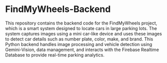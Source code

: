 # FindMyWheels-Backend

This repository contains the backend code for the FindMyWheels project, which is a smart system designed to locate cars in large parking lots. The system captures images using a mini car-like device and uses these images to detect car details such as number plate, color, make, and brand. This Python backend handles image processing and vehicle detection using Gemini-Vision, data management, and interacts with the Firebase Realtime Database to provide real-time parking analytics.

